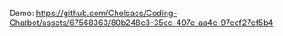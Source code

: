 Demo:
https://github.com/Chelcacs/Coding-Chatbot/assets/67568363/80b248e3-35cc-497e-aa4e-97ecf27ef5b4
